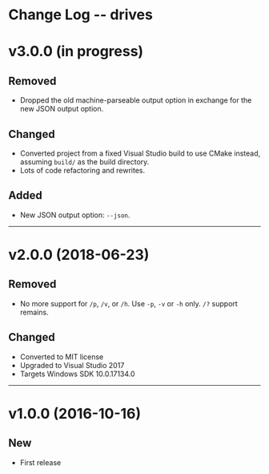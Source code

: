 Change Log -- drives
====================================================================================================

# v3.0.0  (in progress)

## Removed
  - Dropped the old machine-parseable output option in exchange for the new JSON output option.

## Changed
  - Converted project from a fixed Visual Studio build to use CMake instead, assuming `build/` as
    the build directory.
  - Lots of code refactoring and rewrites.

## Added
  - New JSON output option: `--json`.


----------------------------------------------------------------------------------------------------
# v2.0.0  (2018-06-23)

## Removed
  - No more support for `/p`, `/v`, or `/h`. Use `-p`, `-v` or `-h` only.
    `/?` support remains.

## Changed
  - Converted to MIT license
  - Upgraded to Visual Studio 2017
  - Targets Windows SDK 10.0.17134.0


----------------------------------------------------------------------------------------------------
# v1.0.0  (2016-10-16)

## New
  - First release
